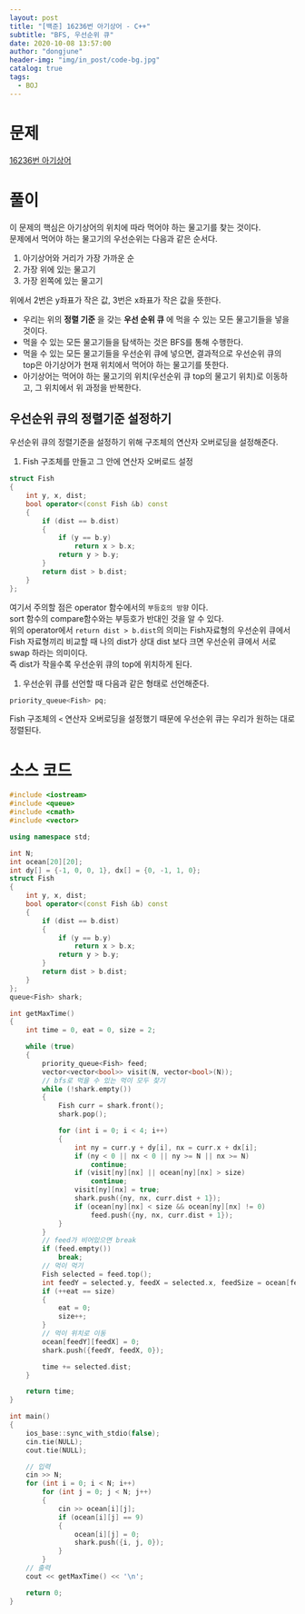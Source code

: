 ```yaml
---
layout: post
title: "[백준] 16236번 아기상어 - C++"
subtitle: "BFS, 우선순위 큐"
date: 2020-10-08 13:57:00
author: "dongjune"
header-img: "img/in_post/code-bg.jpg"
catalog: true
tags:
  - BOJ
---
```


# 문제

[16236번 아기상어](https://www.acmicpc.net/problem/16236)

# 풀이

이 문제의 핵심은 아기상어의 위치에 따라 먹어야 하는 물고기를 찾는 것이다.  
문제에서 먹어야 하는 물고기의 우선순위는 다음과 같은 순서다.

1. 아기상어와 거리가 가장 가까운 순
2. 가장 위에 있는 물고기
3. 가장 왼쪽에 있는 물고기

위에서 2번은 y좌표가 작은 값, 3번은 x좌표가 작은 값을 뜻한다.

- 우리는 위의 **정렬 기준** 을 갖는 **우선 순위 큐** 에 먹을 수 있는 모든 물고기들을 넣을 것이다.
- 먹을 수 있는 모든 물고기들을 탐색하는 것은 BFS를 통해 수행한다.
- 먹을 수 있는 모든 물고기들을 우선순위 큐에 넣으면, 결과적으로 우선순위 큐의 top은 아기상어가 현재 위치에서 먹어야 하는 물고기를 뜻한다.
- 아기상어는 먹어야 하는 물고기의 위치(우선순위 큐 top의 물고기 위치)로 이동하고, 그 위치에서 위 과정을 반복한다.

## 우선순위 큐의 정렬기준 설정하기

우선순위 큐의 정렬기준을 설정하기 위해 구조체의 연산자 오버로딩을 설정해준다.

1. Fish 구조체를 만들고 그 안에 연산자 오버로드 설정

```c++
struct Fish
{
    int y, x, dist;
    bool operator<(const Fish &b) const
    {
        if (dist == b.dist)
        {
            if (y == b.y)
                return x > b.x;
            return y > b.y;
        }
        return dist > b.dist;
    }
};
```
여기서 주의할 점은 operator 함수에서의 ```부등호의 방향``` 이다.  
sort 함수의 compare함수와는 부등호가 반대인 것을 알 수 있다.  
위의 operator에서 ```return dist > b.dist```의 의미는 Fish자료형의 우선순위 큐에서 Fish 자료형끼리 비교할 때 나의 dist가 상대 dist 보다 크면 우선순위 큐에서 서로 swap 하라는 의미이다.  
즉 dist가 작을수록 우선순위 큐의 top에 위치하게 된다.

1. 우선순위 큐를 선언할 때 다음과 같은 형태로 선언해준다.

```c++
priority_queue<Fish> pq;
```
Fish 구조체의 ```<``` 연산자 오버로딩을 설정했기 때문에 우선순위 큐는 우리가 원하는 대로 정렬된다.

# 소스 코드

```c++
#include <iostream>
#include <queue>
#include <cmath>
#include <vector>

using namespace std;

int N;
int ocean[20][20];
int dy[] = {-1, 0, 0, 1}, dx[] = {0, -1, 1, 0};
struct Fish
{
    int y, x, dist;
    bool operator<(const Fish &b) const
    {
        if (dist == b.dist)
        {
            if (y == b.y)
                return x > b.x;
            return y > b.y;
        }
        return dist > b.dist;
    }
};
queue<Fish> shark;

int getMaxTime()
{
    int time = 0, eat = 0, size = 2;

    while (true)
    {
        priority_queue<Fish> feed;
        vector<vector<bool>> visit(N, vector<bool>(N));
        // bfs로 먹을 수 있는 먹이 모두 찾기
        while (!shark.empty())
        {
            Fish curr = shark.front();
            shark.pop();

            for (int i = 0; i < 4; i++)
            {
                int ny = curr.y + dy[i], nx = curr.x + dx[i];
                if (ny < 0 || nx < 0 || ny >= N || nx >= N)
                    continue;
                if (visit[ny][nx] || ocean[ny][nx] > size)
                    continue;
                visit[ny][nx] = true;
                shark.push({ny, nx, curr.dist + 1});
                if (ocean[ny][nx] < size && ocean[ny][nx] != 0)
                    feed.push({ny, nx, curr.dist + 1});
            }
        }
        // feed가 비어있으면 break
        if (feed.empty())
            break;
        // 먹이 먹기
        Fish selected = feed.top();
        int feedY = selected.y, feedX = selected.x, feedSize = ocean[feedY][feedX];
        if (++eat == size)
        {
            eat = 0;
            size++;
        }
        // 먹이 위치로 이동
        ocean[feedY][feedX] = 0;
        shark.push({feedY, feedX, 0});

        time += selected.dist;
    }

    return time;
}

int main()
{
    ios_base::sync_with_stdio(false);
    cin.tie(NULL);
    cout.tie(NULL);

    // 입력
    cin >> N;
    for (int i = 0; i < N; i++)
        for (int j = 0; j < N; j++)
        {
            cin >> ocean[i][j];
            if (ocean[i][j] == 9)
            {
                ocean[i][j] = 0;
                shark.push({i, j, 0});
            }
        }
    // 출력
    cout << getMaxTime() << '\n';

    return 0;
}
```
